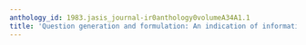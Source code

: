 ```yaml
---
anthology_id: 1983.jasis_journal-ir0anthology0volumeA34A1.1
title: 'Question generation and formulation: An indication of information need'
---
```

